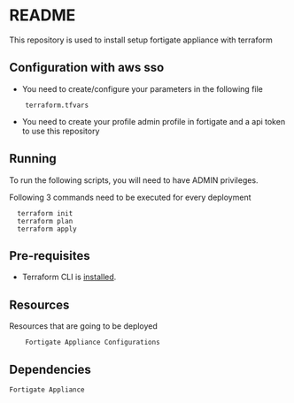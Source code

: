 # README

This repository is used to install setup fortigate appliance with terraform

## Configuration with aws sso

  - You need to create/configure your parameters in the following file  
```
    terraform.tfvars
```

  - You need to create your profile admin profile in fortigate and a api token to use this repository


## Running

To run the following scripts, you will need to have ADMIN privileges.

  Following 3 commands need to be executed for every deployment
``` 
  terraform init 
  terraform plan 
  terraform apply 
```

## Pre-requisites

- Terraform CLI is [installed](https://learn.hashicorp.com/tutorials/terraform/install-cli).  

## Resources

Resources that are going to be deployed  
```
	Fortigate Appliance Configurations
```

## Dependencies
	
	Fortigate Appliance